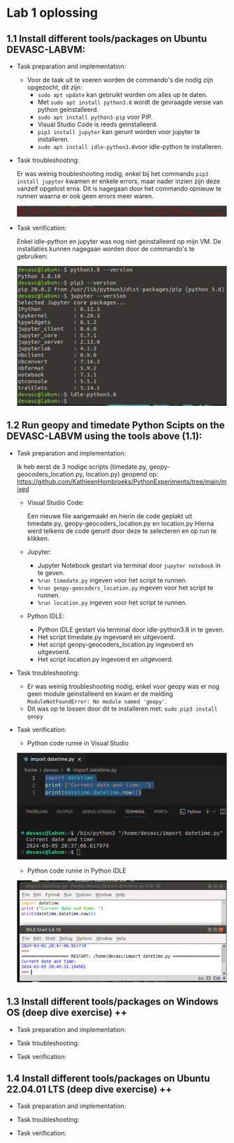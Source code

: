 # Lab 1 oplossing

## 1.1 Install different tools/packages on Ubuntu DEVASC-LABVM:

- Task preparation and implementation:

	- Voor de taak uit te voeren worden de commando's die nodig zijn opgezocht, dit zijn:
        - `sudo apt update` kan gebruikt worden om alles up te daten.
        - Met `sudo apt install python3.8` wordt de gevraagde versie van python geinstalleerd.
        - `sudo apt install python3-pip` voor PIP.
        - Visual Studio Code is reeds geinstalleerd.
        - `pip3 install jupyter` kan gerunt worden voor jupyter te installeren.
        - `sudo apt install idle-python3.8`voor idle-python te installeren.


- Task troubleshooting:

    Er was weinig troubleshooting nodig, enkel bij het commando `pip3 install jupyter` kwamen er enkele errors, maar nader inzien zijn deze vanzelf opgelost erna.
    Dit is nagegaan door het commando opnieuw te runnen waarna er ook geen errors meer waren.

    ![Screenshot van Errors](/afbeeldingen/Lab1_1.1.png)


- Task verification:

    Enkel idle-python en jupyter was nog niet geinstalleerd op mijn VM.
    De installaties kunnen nagegaan worden door de commando's te gebruiken:

    ![verificatie installatie](/afbeeldingen/lab1_2.png)




## 1.2 Run geopy and timedate Python Scipts on the DEVASC-LABVM using the tools above (1.1):

- Task preparation and implementation:

    Ik heb eerst de 3 nodige scripts (timedate.py, geopy-geocoders_location.py, location.py) geopend op: https://github.com/KathleenHombroeks/PythonExperiments/tree/main/mixed

    - Visual Studio Code:

        Een nieuwe file aangemaakt en hierin de code geplakt uit timedate.py, geopy-geocoders_location.py en location.py
        Hierna werd telkens de code gerunt door deze te selecteren en op run te klikken.

    - Jupyter:

    	- Jupyter Notebook gestart via terminal door `jupyter notebook` in te geven.
		- `%run timedate.py` ingeven voor het script te runnen.
		- `%run geopy-geocoders_location.py` ingeven voor het script te runnen.
        - `%run location.py` ingeven voor het script te runnen.

    - Python IDLE:

    	- Python IDLE gestart via terminal door idle-python3.8 in te geven.
		- Het script timedate.py ingevoerd en uitgevoerd.
		- Het script geopy-geocoders_location.py ingevoerd en uitgevoerd.
		- Het script location.py ingevoerd en uitgevoerd.


- Task troubleshooting:

    - Er was weinig troubleshooting nodig, enkel voor geopy was er nog geen module geinstalleerd en kwam er de melding `ModuleNotFoundError: No module named 'geopy'`.
    - Dit was op te lossen door dit te installeren met: `sudo pip3 install geopy`


- Task verification:

    - Python code runne in Visual Studio

    ![Python code in visual studio](/afbeeldingen/lab1_1.2.png)

    - Python code runne in Python IDLE

    ![Python code in Python IDLE](/afbeeldingen/lab1_1.3.png)




## 1.3 Install different tools/packages on Windows OS (deep dive exercise) ++

- Task preparation and implementation:



- Task troubleshooting:



- Task verification:




## 1.4 Install different tools/packages on Ubuntu 22.04.01 LTS (deep dive exercise) ++

- Task preparation and implementation:



- Task troubleshooting:



- Task verification: